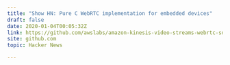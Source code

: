 ```yaml
---
title: "Show HN: Pure C WebRTC implementation for embedded devices"
draft: false
date: 2020-01-04T00:05:32Z
link: https://github.com/awslabs/amazon-kinesis-video-streams-webrtc-sdk-c?utm_medium=RSS&utm_source=hune
site: github.com
topic: Hacker News  

---
```

